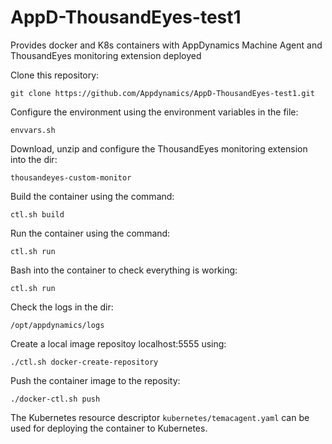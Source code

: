 # AppD-ThousandEyes-test1
Provides docker and K8s containers with AppDynamics Machine Agent and ThousandEyes monitoring extension deployed

Clone this repository:

```git clone https://github.com/Appdynamics/AppD-ThousandEyes-test1.git```

Configure the environment using the environment variables in the file:

```envvars.sh```

Download, unzip and configure the ThousandEyes monitoring extension into the dir:

```thousandeyes-custom-monitor```

Build the container using the command:

```ctl.sh build```

Run the container using the command:

```ctl.sh run```

Bash into the container to check everything is working:

```ctl.sh run```

Check the logs in the dir:

```/opt/appdynamics/logs```

Create a local image repositoy localhost:5555 using:

```./ctl.sh docker-create-repository```

Push the container image to the reposity:

```./docker-ctl.sh push```

The Kubernetes resource descriptor ```kubernetes/temacagent.yaml``` can be used for deploying the container to Kubernetes.


